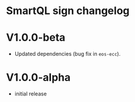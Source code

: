 # SmartQL sign changelog

# V1.0.0-beta

- Updated dependencies (bug fix in `eos-ecc`).

# V1.0.0-alpha

- initial release
